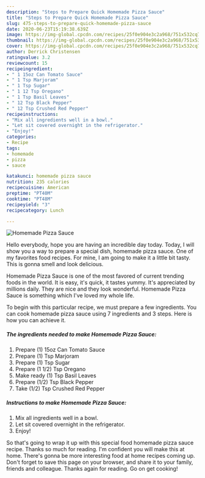 ```yaml
---
description: "Steps to Prepare Quick Homemade Pizza Sauce"
title: "Steps to Prepare Quick Homemade Pizza Sauce"
slug: 475-steps-to-prepare-quick-homemade-pizza-sauce
date: 2020-06-23T15:19:38.639Z
image: https://img-global.cpcdn.com/recipes/25f0e904e3c2a968/751x532cq70/homemade-pizza-sauce-recipe-main-photo.jpg
thumbnail: https://img-global.cpcdn.com/recipes/25f0e904e3c2a968/751x532cq70/homemade-pizza-sauce-recipe-main-photo.jpg
cover: https://img-global.cpcdn.com/recipes/25f0e904e3c2a968/751x532cq70/homemade-pizza-sauce-recipe-main-photo.jpg
author: Derrick Christensen
ratingvalue: 3.2
reviewcount: 15
recipeingredient:
- " 1 15oz Can Tomato Sauce"
- " 1 Tsp Marjoram"
- " 1 Tsp Sugar"
- " 1 12 Tsp Oregano"
- " 1 Tsp Basil Leaves"
- " 12 Tsp Black Pepper"
- " 12 Tsp Crushed Red Pepper"
recipeinstructions:
- "Mix all ingredients well in a bowl."
- "Let sit covered overnight in the refrigerator."
- "Enjoy!"
categories:
- Recipe
tags:
- homemade
- pizza
- sauce

katakunci: homemade pizza sauce 
nutrition: 235 calories
recipecuisine: American
preptime: "PT40M"
cooktime: "PT48M"
recipeyield: "3"
recipecategory: Lunch

---
```



![Homemade Pizza Sauce](https://img-global.cpcdn.com/recipes/25f0e904e3c2a968/751x532cq70/homemade-pizza-sauce-recipe-main-photo.jpg)

Hello everybody, hope you are having an incredible day today. Today, I will show you a way to prepare a special dish, homemade pizza sauce. One of my favorites food recipes. For mine, I am going to make it a little bit tasty. This is gonna smell and look delicious.



Homemade Pizza Sauce is one of the most favored of current trending foods in the world. It is easy, it's quick, it tastes yummy. It's appreciated by millions daily. They are nice and they look wonderful. Homemade Pizza Sauce is something which I've loved my whole life.


To begin with this particular recipe, we must prepare a few ingredients. You can cook homemade pizza sauce using 7 ingredients and 3 steps. Here is how you can achieve it.

<!--inarticleads1-->

##### The ingredients needed to make Homemade Pizza Sauce:

1. Prepare  (1) 15oz Can Tomato Sauce
1. Prepare  (1) Tsp Marjoram
1. Prepare  (1) Tsp Sugar
1. Prepare  (1 1/2) Tsp Oregano
1. Make ready  (1) Tsp Basil Leaves
1. Prepare  (1/2) Tsp Black Pepper
1. Take  (1/2) Tsp Crushed Red Pepper




<!--inarticleads2-->

##### Instructions to make Homemade Pizza Sauce:

1. Mix all ingredients well in a bowl.
1. Let sit covered overnight in the refrigerator.
1. Enjoy!




So that's going to wrap it up with this special food homemade pizza sauce recipe. Thanks so much for reading. I'm confident you will make this at home. There's gonna be more interesting food at home recipes coming up. Don't forget to save this page on your browser, and share it to your family, friends and colleague. Thanks again for reading. Go on get cooking!
